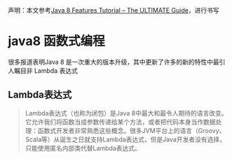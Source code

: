 
声明：本文参考[Java 8 Features Tutorial – The ULTIMATE Guide](https://link.jianshu.com/?t=https://www.javacodegeeks.com/2014/05/java-8-features-tutorial.html)，进行书写

# java8 函数式编程
很多报道表明Java 8 是一次重大的版本升级，其中更新了许多的新的特性中最引人瞩目非 Lambda 表达式 

## Lambda表达式
> Lambda表达式（也称为闭包）是Java 8中最大和最令人期待的语言改变。它允许我们将函数当成参数传递给某个方法，或者把代码本身当作数据处理：函数式开发者非常熟悉这些概念。很多JVM平台上的语言（Groovy、Scala等）从诞生之日就支持Lambda表达式，但是Java开发者没有选择，只能使用匿名内部类代替Lambda表达式。

